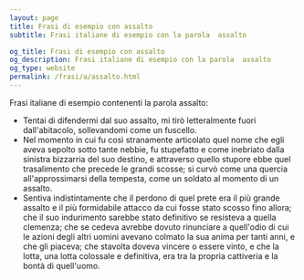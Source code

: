 ```yaml
---
layout: page
title: Frasi di esempio con assalto 
subtitle: Frasi italiane di esempio con la parola  assalto

og_title: Frasi di esempio con assalto 
og_description: Frasi italiane di esempio con la parola  assalto
og_type: website
permalink: /frasi/a/assalto.html
---
```


Frasi italiane di esempio contenenti la parola assalto:


- Tentai di difendermi dal suo assalto, mi tirò letteralmente fuori dall'abitacolo, sollevandomi come un fuscello.
- Nel momento in cui fu così stranamente articolato quel nome che egli aveva sepolto sotto tante nebbie, fu stupefatto e come inebriato dalla sinistra bizzarria del suo destino, e attraverso quello stupore ebbe quel trasalimento che precede le grandi scosse; si curvò come una quercia all'approssimarsi della tempesta, come un soldato al momento di un assalto.
- Sentiva indistintamente che il perdono di quel prete era il più grande assalto e il più formidabile attacco da cui fosse stato scosso fino allora; che il suo indurimento sarebbe stato definitivo se resisteva a quella clemenza; che se cedeva avrebbe dovuto rinunciare a quell'odio di cui le azioni degli altri uomini avevano colmato la sua anima per tanti anni, e che gli piaceva; che stavolta doveva vincere o essere vinto, e che la lotta, una lotta colossale e definitiva, era tra la propria cattiveria e la bontà di quell'uomo.
